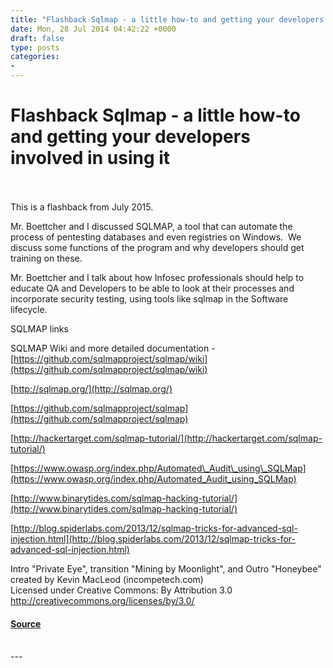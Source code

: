 ```yaml
---
title: "Flashback Sqlmap - a little how-to and getting your developers involved in using it"
date: Mon, 28 Jul 2014 04:42:22 +0000
draft: false
type: posts
categories: 
- 
---
```

# Flashback Sqlmap - a little how-to and getting your developers involved in using it

<br/>

<br/>
This is a flashback from July 2015. 

Mr. Boettcher and I discussed SQLMAP, a tool that can automate the process of pentesting databases and even registries on Windows.  We discuss some functions of the program and why developers should get training on these.

Mr. Boettcher and I talk about how Infosec professionals should help to educate QA and Developers to be able to look at their processes and incorporate security testing, using tools like sqlmap in the Software lifecycle.

SQLMAP links

SQLMAP Wiki and more detailed documentation - [https://github.com/sqlmapproject/sqlmap/wiki](https://github.com/sqlmapproject/sqlmap/wiki)

[http://sqlmap.org/](http://sqlmap.org/)

[https://github.com/sqlmapproject/sqlmap](https://github.com/sqlmapproject/sqlmap)

[http://hackertarget.com/sqlmap-tutorial/](http://hackertarget.com/sqlmap-tutorial/)

[https://www.owasp.org/index.php/Automated\_Audit\_using\_SQLMap](https://www.owasp.org/index.php/Automated_Audit_using_SQLMap)

[http://www.binarytides.com/sqlmap-hacking-tutorial/](http://www.binarytides.com/sqlmap-hacking-tutorial/)

[http://blog.spiderlabs.com/2013/12/sqlmap-tricks-for-advanced-sql-injection.html](http://blog.spiderlabs.com/2013/12/sqlmap-tricks-for-advanced-sql-injection.html)

Intro "Private Eye", transition "Mining by Moonlight", and Outro "Honeybee" created by Kevin MacLeod (incompetech.com)   
Licensed under Creative Commons: By Attribution 3.0  
http://creativecommons.org/licenses/by/3.0/

#### [Source](https://traffic.libsyn.com/secure/brakeingsecurity/sqlmap_final.mp3)

<br/>
---
